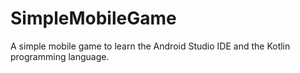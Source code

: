 # SimpleMobileGame
A simple mobile game to learn the Android Studio IDE and the Kotlin programming language. 
